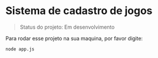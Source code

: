 # Sistema de cadastro de jogos
> Status do projeto: Em desenvolvimento

Para rodar esse projeto na sua maquina, por favor digite:
```
node app.js
```